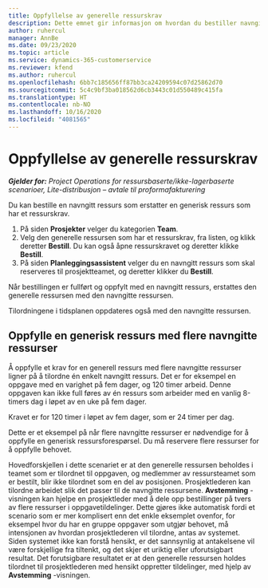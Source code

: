 ```yaml
---
title: Oppfyllelse av generelle ressurskrav
description: Dette emnet gir informasjon om hvordan du bestiller navngitte ressurser for et generisk ressurskrav.
author: ruhercul
manager: AnnBe
ms.date: 09/23/2020
ms.topic: article
ms.service: dynamics-365-customerservice
ms.reviewer: kfend
ms.author: ruhercul
ms.openlocfilehash: 6bb7c185656ff87bb3ca24209594c07d25862d70
ms.sourcegitcommit: 5c4c9bf3ba018562d6cb3443c01d550489c415fa
ms.translationtype: HT
ms.contentlocale: nb-NO
ms.lasthandoff: 10/16/2020
ms.locfileid: "4081565"
---
```

# <a name="generic-resource-requirement-fulfillment"></a>Oppfyllelse av generelle ressurskrav

_**Gjelder for:** Project Operations for ressursbaserte/ikke-lagerbaserte scenarioer, Lite-distribusjon – avtale til proformafakturering_

Du kan bestille en navngitt ressurs som erstatter en generisk ressurs som har et ressurskrav.

1. På siden **Prosjekter** velger du kategorien **Team**.
2. Velg den generelle ressursen som har et ressurskrav, fra listen, og klikk deretter **Bestill**. Du kan også åpne ressurskravet og deretter klikke **Bestill**.
3. På siden **Planleggingsassistent** velger du en navngitt ressurs som skal reserveres til prosjektteamet, og deretter klikker du **Bestill**.

Når bestillingen er fullført og oppfylt med en navngitt ressurs, erstattes den generelle ressursen med den navngitte ressursen.

Tilordningene i tidsplanen oppdateres også med den navngitte ressursen.

## <a name="fulfill-a-generic-resource-with-multiple-named-resources"></a>Oppfylle en generisk ressurs med flere navngitte ressurser
Å oppfylle et krav for en generell ressurs med flere navngitte ressurser ligner på å tilordne én enkelt navngitt ressurs. Det er for eksempel en oppgave med en varighet på fem dager, og 120 timer arbeid. Denne oppgaven kan ikke full føres av én ressurs som arbeider med en vanlig 8-timers dag i løpet av en uke på fem dager. 

Kravet er for 120 timer i løpet av fem dager, som er 24 timer per dag.

Dette er et eksempel på når flere navngitte ressurser er nødvendige for å oppfylle en generisk ressursforespørsel. Du må reservere flere ressurser for å oppfylle behovet.

Hovedforskjellen i dette scenariet er at den generelle ressursen beholdes i teamet som er tilordnet til oppgaven, og medlemmer av ressursteamet som er bestilt, blir ikke tilordnet som en del av posisjonen. Prosjektlederen kan tilordne arbeidet slik det passer til de navngitte ressursene. **Avstemming** -visningen kan hjelpe en prosjektleder med å dele opp bestillinger på tvers av flere ressurser i oppgavetildelinger. Dette gjøres ikke automatisk fordi et scenario som er mer komplisert enn det enkle eksemplet ovenfor, for eksempel hvor du har en gruppe oppgaver som utgjør behovet, må intensjonen av hvordan prosjektlederen vil tilordne, antas av systemet. Siden systemet ikke kan forstå hensikt, er det sannsynlig at antakelsene vil være forskjellige fra tiltenkt, og det skjer et uriktig eller uforutsigbart resultat. Det forutsigbare resultatet er at den generelle ressursen holdes tilordnet til prosjektlederen med hensikt oppretter tildelinger, med hjelp av **Avstemming** -visningen.


